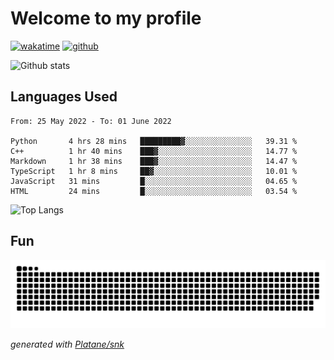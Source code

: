 # Welcome to my profile

[![wakatime](https://wakatime.com/badge/user/82c377cd-a54c-404c-b7df-177b313ca539.svg)](https://wakatime.com/@82c377cd-a54c-404c-b7df-177b313ca539)
[![github](https://img.shields.io/github/followers/xinthose?logo=github&style=plastic)](https://github.com/alanhamlett?tab=followers)

![Github stats](https://github-readme-stats.vercel.app/api?username=xinthose&show_icons=true&theme=radical&count_private=true)

## Languages Used

<!--START_SECTION:waka-->

```text
From: 25 May 2022 - To: 01 June 2022

Python       4 hrs 28 mins   █████████▓░░░░░░░░░░░░░░░   39.31 %
C++          1 hr 40 mins    ███▓░░░░░░░░░░░░░░░░░░░░░   14.77 %
Markdown     1 hr 38 mins    ███▓░░░░░░░░░░░░░░░░░░░░░   14.47 %
TypeScript   1 hr 8 mins     ██▓░░░░░░░░░░░░░░░░░░░░░░   10.01 %
JavaScript   31 mins         █░░░░░░░░░░░░░░░░░░░░░░░░   04.65 %
HTML         24 mins         █░░░░░░░░░░░░░░░░░░░░░░░░   03.54 %
```

<!--END_SECTION:waka-->

![Top Langs](https://github-readme-stats.vercel.app/api/top-langs/?username=xinthose)

## Fun
![github contribution grid snake animation](https://raw.githubusercontent.com/xinthose/xinthose/output/github-contribution-grid-snake.svg)

_generated with [Platane/snk](https://github.com/Platane/snk)_
